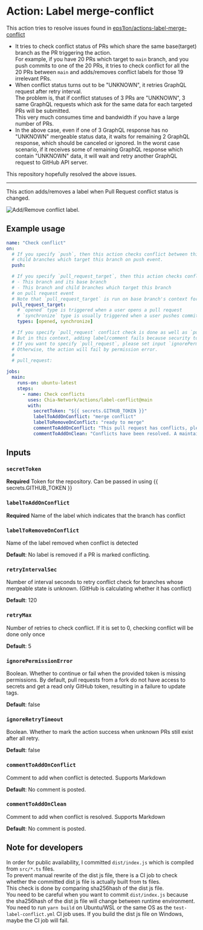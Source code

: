 # Action: Label merge-conflict

This action tries to resolve issues found in [eps1lon/actions-label-merge-conflict](https://github.com/eps1lon/actions-label-merge-conflict)  
- It tries to check conflict status of PRs which share the same base(target) branch as the PR triggering the action.  
  For example, if you have 20 PRs which target to `main` branch, and you push commits to one of the 20 PRs,
  it tries to check conflict for all the 20 PRs between `main` and adds/removes conflict labels for those 19 irrelevant PRs.
- When conflict status turns out to be "UNKNOWN", it retries GraphQL request after retry interval.  
  The problem is, that if conflict statuses of 3 PRs are "UNKNOWN",
  3 same GraphQL requests which ask for the same data for each targeted PRs will be submitted.  
  This very much consumes time and bandwidth if you have a large number of PRs.
- In the above case, even if one of 3 GraphQL response has no "UNKNOWN" mergeable status data, 
  it waits for remaining 2 GraphQL response, which should be canceled or ignored.
  In the worst case scenario, if it receives some of remaining GraphQL response which contain "UNKNOWN" data,
  it will wait and retry another GraphQL request to GitHub API server.

This repository hopefully resolved the above issues.

---

This action adds/removes a label when Pull Request conflict status is changed.

![Add/Remove conflict label](https://user-images.githubusercontent.com/84098616/190456896-2408776e-4778-4879-a8fe-c0b2e4eb8eca.png).

## Example usage

```yaml
name: "Check conflict"
on:
  # If you specify `push`, then this action checks conflict between this branch and
  # child branches which target this branch on push event.
  push:

  # If you specify `pull_request_target`, then this action checks conflicts between
  # - This branch and its base branch
  # - This branch and child branches which target this branch
  # on pull request event
  # Note that `pull_request_target` is run on base branch's context for security reason.
  pull_request_target:
    # `opened` type is triggered when a user opens a pull request
    # `synchronize` type is usually triggered when a user pushes commits on pull request
    types: [opened, synchronize]

  # If you specify `pull_request` conflict check is done as well as `pull_request_target`.
  # But in this context, adding label/comment fails because security token is not available in this context.
  # If you want to specify `pull_request`, please set input `ignorePermissionError` to `true`.
  # Otherwise, the action will fail by permission error.
  #
  # pull_request:

jobs:
  main:
    runs-on: ubuntu-latest
    steps:
      - name: Check conflicts
        uses: Chia-Network/actions/label-conflict@main
        with:
          secretToken: "${{ secrets.GITHUB_TOKEN }}"
          labelToAddOnConflict: "merge conflict"
          labelToRemoveOnConflict: "ready to merge"
          commentToAddOnConflict: "This pull request has conflicts, please resolve those before we can evaluate the pull request."
          commentToAddOnClean: "Conflicts have been resolved. A maintainer will review the pull request shortly."
```

## Inputs

### `secretToken`

**Required** Token for the repository. Can be passed in using {{ secrets.GITHUB_TOKEN }}

### `labelToAddOnConflict`

**Required** Name of the label which indicates that the branch has conflict

### `labelToRemoveOnConflict`

Name of the label removed when conflict is detected

**Default**: No label is removed if a PR is marked conflicting.

### `retryIntervalSec`

Number of interval seconds to retry conflict check for branches whose mergeable state is unknown.
(GitHub is calculating whether it has conflict)

**Default**: 120

### `retryMax`

Number of retries to check conflict. If it is set to 0, checking conflict will be done only once

**Default**: 5

### `ignorePermissionError`

Boolean. Whether to continue or fail when the provided token is missing permissions.
By default, pull requests from a fork do not have access to secrets and get a read only GitHub token,
resulting in a failure to update tags.

**Default**: false

### `ignoreRetryTimeout`

Boolean. Whether to mark the action success when unknown PRs still exist after all retry.

**Default**: false

### `commentToAddOnConflict`

Comment to add when conflict is detected. Supports Markdown

**Default**: No comment is posted.

### `commentToAddOnClean`

Comment to add when conflict is resolved. Supports Markdown

**Default**: No comment is posted.

##  Note for developers
In order for public availability, I committed `dist/index.js` which is compiled from `src/*.ts` files.  
To prevent manual rewrite of the dist js file, there is a CI job to check whether the committed dist js file is
actually built from ts files.  
This check is done by comparing sha256hash of the dist js file.  
You need to be careful when you want to commit `dist/index.js` because the sha256hash of the dist js file will change
between runtime environment.
You need to run `yarn build` on Ubuntu/WSL or the same OS as the `test-label-conflict.yml` CI job uses.
If you build the dist js file on Windows, maybe the CI job will fail.